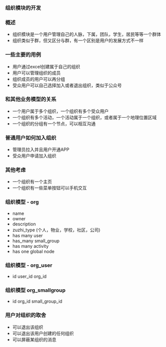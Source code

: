 ### 组织模块的开发

### 概述
 * 组织模块是一个用户管理自己的人脉，下属，团队，学生，居民等等一个群体
 * 组织类似于群，但又区分与群，有一个区别是用户的发展方式不一样
 
 ### 一些主要的用例
 * 用户通过excel创建属于自己的组织
 * 用户可以管理组织的成员
 * 组织成员的用户可以再分组
 * 受众用户可以自己选择加入或者退出组织，类似于公众号
 
 ### 和其他业务模型的关系
 * 一个用户属于多个组织，一个组织有多个受众用户
 * 一个组织有多个活动，一个活动属于一个组织，或者属于一个地理位置区域
 * 一个组织的分组有一个节点，可以相互沟通
 
 
 ### 普通用户如何加入组织
 * 管理员拉入并且用户开通APP
 * 受众用户申请加入组织
 
### 其他考虑
* 一个组织有一个主页
* 一个组织有一些菜单按钮可以手机交互

### 组织模型 - org
* name
* owner
* description
* zuzhi_type (个人，物业，学校，社区，公司)
* has many user
* has_many small_group 
* has many activity
* has one global node

### 组织模型 - org_user
* id user_id org_id

### 组织模型 org_smallgroup
* id org_id small_group_id

### 用户对组织的取舍
* 可以退出该组织
* 可以退出该用户创建的任何组织
* 可以屏蔽某组织的消息





   
 
